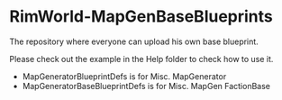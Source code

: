 # RimWorld-MapGenBaseBlueprints
The repository where everyone can upload his own base blueprint.

Please check out the example in the Help folder to check how to use it.

- MapGeneratorBlueprintDefs is for Misc. MapGenerator
- MapGeneratorBaseBlueprintDefs is for Misc. MapGen FactionBase